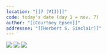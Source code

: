 ```yaml
---
location: "[[7 (VII)]]"
code: today's date (day 1 = nov. 7)
author: "[[Courtney Epsen]]"
addressee: "[[Herbert S. Sinclair]]"
---
```

![](https://i.imgur.com/BhtvsCQ.jpeg)
![](https://i.imgur.com/lYL5Aq1.jpeg)
![](https://i.imgur.com/cKNQHCX.jpeg)
